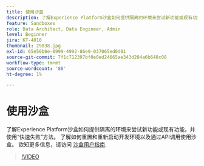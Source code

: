 ```yaml
---
title: 使用沙盒
description: 了解Experience Platform沙盒如何提供隔离的环境来尝试新功能或现有功能，并使用“快速失败”方法。 了解如何重置和重新启动开发环境以及通过API调用使用沙盒。
feature: Sandboxes
role: Data Architect, Data Engineer, Admin
level: Beginner
jira: KT-4018
thumbnail: 29838.jpg
exl-id: 65e50b0e-0999-4992-86e9-037065ed0d01
source-git-commit: 7f1c712397bf0e0ed24665ae343d284a6b648c08
workflow-type: tm+mt
source-wordcount: '88'
ht-degree: 1%

---
```


# 使用沙盒

了解Experience Platform沙盒如何提供隔离的环境来尝试新功能或现有功能，并使用“快速失败”方法。 了解如何重置和重新启动开发环境以及通过API调用使用沙盒。 欲知更多信息，请访问 [沙盒用户指南](https://experienceleague.adobe.com/docs/experience-platform/sandbox/home.html?lang=zh-Hans).

>[!VIDEO](https://video.tv.adobe.com/v/29838/?learn=on)


